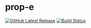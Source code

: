 prop-e
======

[![GitHub Latest Release](https://badge.fury.io/gh/valepresente%2Fprop-e.png)](https://github.com/valepresente/prop-e) [![Build Status](https://travis-ci.org/valepresente/prop-e.svg)](https://travis-ci.org/valepresente/prop-e)
